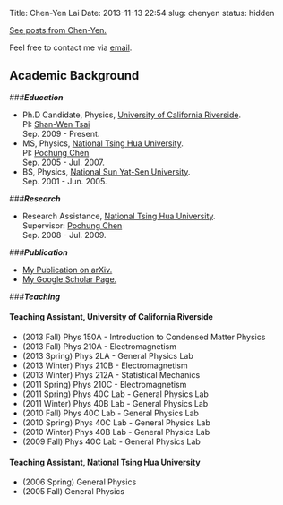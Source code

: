 Title: Chen-Yen Lai
Date: 2013-11-13 22:54
slug: chenyen
status: hidden

<script src="//about.me/embed/chenyenlai?apps=0"></script>

[See posts from Chen-Yen.](../author/chen-yen-sin-gan-lai.html)

Feel free to contact me via [email](mailto:chengyanlai@gmail.com).  

## Academic Background

###***Education***

- Ph.D Candidate, Physics, [University of California Riverside](http://www.ucr.edu).  
    PI: [Shan-Wen Tsai](http://www.physics.ucr.edu/people/faculty/tsai.html)  
    Sep. 2009 - Present.  
- MS, Physics, [National Tsing Hua University](http://www.nthu.edu.tw).   
    PI: [Pochung Chen](http://qubit.phys.nthu.edu.tw/~pcchen/wp/)  
    Sep. 2005 - Jul. 2007.  
- BS, Physics, [National Sun Yat-Sen University](http://www.nsysu.edu.tw).   
    Sep. 2001 - Jun. 2005.  

###***Research***

+ Research Assistance, [National Tsing Hua University](http://www.nthu.edu.tw).  
    Supervisor: [Pochung Chen](http://qubit.phys.nthu.edu.tw/~pcchen/wp/)  
    Sep. 2008 - Jul. 2009.

###***Publication***

+ [My Publication on arXiv.](http://arxiv.org/a/lai_c_1)
+ [My Google Scholar Page.](http://scholar.google.com/citations?hl=en&user=0WdC3WkAAAAJ)

###***Teaching***

#### Teaching Assistant, University of California Riverside

* (2013 Fall) Phys 150A - Introduction to Condensed Matter Physics
* (2013 Fall) Phys 210A - Electromagnetism
* (2013 Spring) Phys 2LA - General Physics Lab
* (2013 Winter) Phys 210B - Electromagnetism
* (2013 Winter) Phys 212A - Statistical Mechanics
* (2011 Spring) Phys 210C - Electromagnetism
* (2011 Spring) Phys 40C Lab - General Physics Lab
* (2011 Winter) Phys 40B Lab - General Physics Lab
* (2010 Fall) Phys 40C Lab - General Physics Lab
* (2010 Spring) Phys 40C Lab - General Physics Lab
* (2010 Winter) Phys 40B Lab - General Physics Lab
* (2009 Fall) Phys 40C Lab - General Physics Lab  

#### Teaching Assistant, National Tsing Hua University

* (2006 Spring) General Physics
* (2005 Fall) General Physics